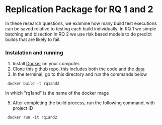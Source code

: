 # Replication Package for RQ 1 and 2

In these research questions, we examine how many build test executions can be saved relative to testing each build individually. In RQ 1 we simple batching and bisection in RQ 2 we use risk based models to do predict builds that are likely to fail.

### Instalation and running

1. Install [Docker](https://docs.docker.com/get-docker/) on your computer.
2. Clone this github repo, this includes both the code and the [data](https://github.com/CESEL/BatchBuilderResearch/tree/master/RQ1%2C2/data)
3. In the terminal, go to this directory and run the commands below

<code> docker build -t rq1and2 </code>

In which "rq1and" is the name of the docker mage

5. After completing the build process, run the following command, with project ID

<code> docker run -it rq1and2 </code>
